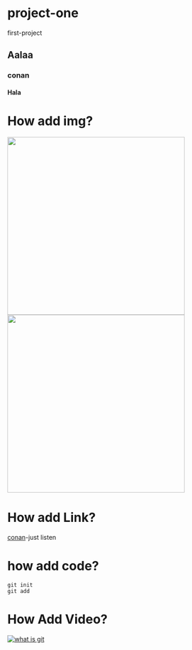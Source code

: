 # project-one
first-project
## Aalaa
### conan
#### Hala


# How add img?
<div>
<img src="https://user-images.githubusercontent.com/95836015/195574560-d4de4cb2-e725-4fac-b411-b8e53aff6c43.jpg" width="400">
<img src="https://user-images.githubusercontent.com/95836015/195574560-d4de4cb2-e725-4fac-b411-b8e53aff6c43.jpg" width="400">
</div>

# How add Link?
[conan](https://www.youtube.com/watch?v=Tx_NcREY1X8)-just listen

# how add code?
```
git init
git add
```

# How Add Video?
[![what is git](https://user-images.githubusercontent.com/95836015/195574560-d4de4cb2-e725-4fac-b411-b8e53aff6c43.jpg)](https://www.youtube.com/watch?v=Tx_NcREY1X8)
